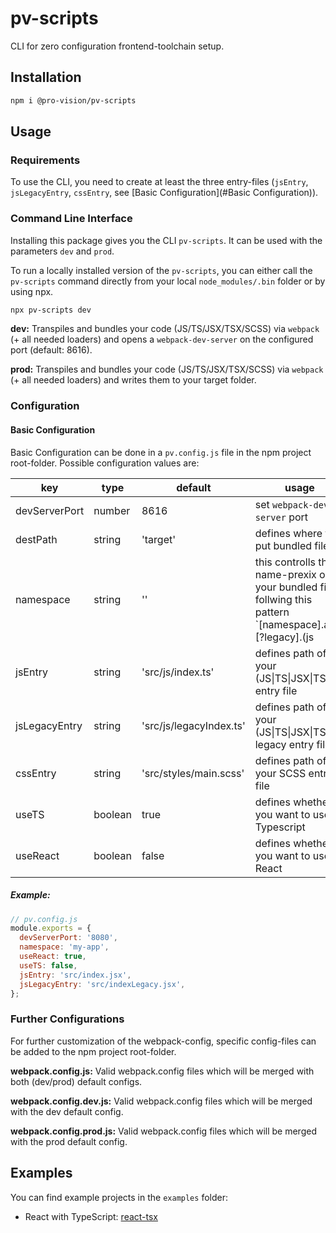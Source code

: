 # pv-scripts

CLI for zero configuration frontend-toolchain setup.

## Installation

```sh
npm i @pro-vision/pv-scripts
```

## Usage

### Requirements
To use the CLI, you need to create at least the three entry-files (`jsEntry`, `jsLegacyEntry`, `cssEntry`, see [Basic Configuration](#Basic Configuration)).

### Command Line Interface
Installing this package gives you the CLI `pv-scripts`. It can be used with the parameters `dev` and `prod`. 

To run a locally installed version of the `pv-scripts`, you can either call the `pv-scripts` command directly from your local `node_modules/.bin` folder or by using npx.

```sh
npx pv-scripts dev
``` 

**dev:**
Transpiles and bundles your code (JS/TS/JSX/TSX/SCSS) via `webpack` (+ all needed loaders) and opens a `webpack-dev-server` on the configured port (default: 8616).

**prod:**
Transpiles and bundles your code (JS/TS/JSX/TSX/SCSS) via `webpack` (+ all needed loaders) and writes them to your target folder.

### Configuration

#### Basic Configuration
Basic Configuration can be done in a `pv.config.js` file in the npm project root-folder. Possible configuration values are:

| key           | type    | default  |          usage                |
| ------------- | ------  | -------- | ----------------------------- |
| devServerPort | number  | 8616     | set `webpack-dev-server` port |
| destPath      | string  | 'target' | defines where to put bundled files |
| namespace     | string  | ''       | this controlls the name-prexix on your bundled files follwing this pattern `[namespace].app.[?legacy].(js|css)` |
| jsEntry       | string  | 'src/js/index.ts' | defines path of your (JS\|TS\|JSX\|TSX) entry file |
| jsLegacyEntry | string  | 'src/js/legacyIndex.ts' | defines path of your (JS\|TS\|JSX\|TSX) legacy entry file |
| cssEntry      | string  | 'src/styles/main.scss' | defines path of your SCSS entry file |
| useTS         | boolean | true | defines whether you want to use Typescript |
| useReact      | boolean | false | defines whether you want to use React |

##### Example:

```js
// pv.config.js
module.exports = {
  devServerPort: '8080',
  namespace: 'my-app',
  useReact: true,
  useTS: false,
  jsEntry: 'src/index.jsx',
  jsLegacyEntry: 'src/indexLegacy.jsx',
};
```

### Further Configurations
For further customization of the webpack-config, specific config-files can be added to the npm project root-folder.

**webpack.config.js:**
Valid webpack.config files which will be merged with both (dev/prod) default configs.

**webpack.config.dev.js:**
Valid webpack.config files which will be merged with the dev default config.

**webpack.config.prod.js:**
Valid webpack.config files which will be merged with the prod default config.

## Examples

You can find example projects in the `examples` folder:

* React with TypeScript: [react-tsx](https://github.com/pro-vision/fe-tools/tree/master/examples/react-tsx)